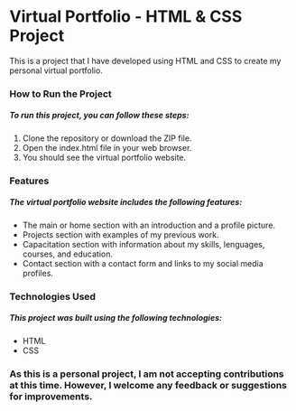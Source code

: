 <h1>Virtual Portfolio - HTML & CSS Project</h1>

<p>This is a project that I have developed using HTML and CSS to create my personal virtual portfolio.</p>

<h3>How to Run the Project</h3>

<h5>To run this project, you can follow these steps:</h5>
<ol>
    <li> Clone the repository or download the ZIP file.</li>
    <li> Open the index.html file in your web browser.</li>
    <li> You should see the virtual portfolio website.</li>
</ol>
<h3>Features</h3>

<h5>The virtual portfolio website includes the following features:</h5>
<ul>
    <li> The main or home section with an introduction and a profile picture.</li>
    <li> Projects section with examples of my previous work.</li>
    <li> Capacitation section with information about my skills, lenguages, courses, and education.</li>
    <li> Contact section with a contact form and links to my social media profiles.</li>
</ul>
<h3>Technologies Used</h3>

<h5>This project was built using the following technologies:</h5>
<ul>
    <li> HTML</li>
    <li> CSS</li>
</ul>
<h3>As this is a personal project, I am not accepting contributions at this time. However, I welcome any feedback or suggestions for improvements.</h3>